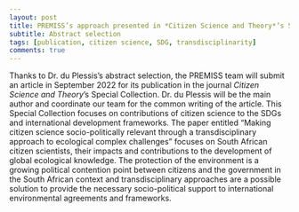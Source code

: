 ```yaml
---
layout: post
title: PREMISS’s approach presented in *Citizen Science and Theory*’s Special Collection
subtitle: Abstract selection 
tags: [publication, citizen science, SDG, transdisciplinarity]
comments: true
---
```


Thanks to Dr. du Plessis’s abstract selection, the PREMISS team will submit an article in September 2022 for its publication in the journal *Citizen Science and Theory*’s Special Collection.
Dr. du Plessis will be the main author and coordinate our team for the common writing of the article.
This Special Collection focuses on contributions of citizen science to the SDGs and international development frameworks.
The paper entitled “Making citizen science socio-politically relevant through a transdisciplinary approach to ecological complex challenges” focuses on South African citizen scientists, their impacts and contributions to the development of global ecological knowledge.
The protection of the environment is a growing political contention point between citizens and the government in the South African context and transdisciplinary approaches are a possible solution to provide the necessary socio-political support to international environmental agreements and frameworks. 

